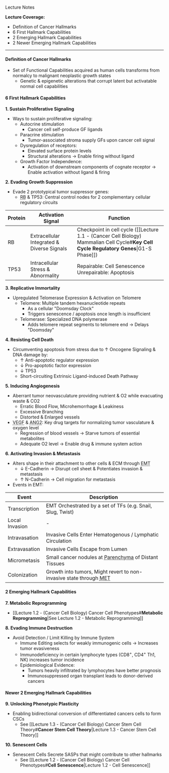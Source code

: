 Lecture Notes

**Lecture Coverage:**
- Definition of Cancer Hallmarks
- 6 First Hallmark Capabilities
- 2 Emerging Hallmark Capabilities
- 2 Newer Emerging Hallmark Capabilities

---
#### **Definition of Cancer Hallmarks**
- Set of Functional Capabilities acquired as human cells transforms from normalcy to malignant neoplastic growth states
	- Genetic & epigenetic alterations that corrupt latent but activatable normal cell capabilities


#### **6 First Hallmark Capabilities**
**1. Sustain Proliferative Signaling**
- Ways to sustain proliferative signaling:
	- Autocrine stimulation
		- Cancer cell self-produce GF ligands
	- Paracrine stimulation
		- Tumor-associated stroma supply GFs upon cancer cell signal
	- Dysregulation of receptors:
		- Elevated surface protein levels
		- Structural alterations → Enable firing without ligand
	- Growth Factor Independence: 
		- Activation of downstream components of cognate receptor → Enable activation without ligand & firing

**2. Evading Growth Suppression**
- Evade 2 prototypical tumor suppressor genes:
	- <abbr Title="Retinoblastoma-Associated">RB</abbr> & TP53: Central control nodes for 2 complementary cellular regulatory circuits

| Protein | Activation Signal                          | Function                                                                                                                                |
| ------- | ------------------------------------------ | --------------------------------------------------------------------------------------------------------------------------------------- |
| RB      | Extracellular Integrated & Diverse Signals | Checkpoint in cell cycle ([[Lecture 1.1 - (Cancer Cell Biology) Mammalian Cell Cycle#**Key Cell Cycle Regulatory Genes**\|G1-S Phase]]) |
| TP53    | Intracellular Stress & Abnormality         | Repairable: Cell Senescence<br>Unrepairable: Apoptosis                                                                                  |

**3. Replicative Immortality**
- Upregulated Telomerase Expression & Activation on Telomere
	- Telomere: Multiple tandem hexanucleotide repeats
		- As a cellular "Doomsday Clock"
		- Triggers senescence / apoptosis once length is insufficient
	- Telomerase: Specialized DNA polymerase
		- Adds telomere repeat segments to telomere end → Delays "Doomsday"

**4. Resisting Cell Death**
- Circumventing apoptosis from stress due to ↑ Oncogene Signaling & DNA damage by:
	- ↑ Anti-apoptotic regulator expression
	- ↓ Pro-apoptotic factor expression
	- ↓ TP53
	- Short-circuiting Extrinsic Ligand-induced Death Pathway

**5. Inducing Angiogenesis**
- Aberrant tumor neovasculature providing nutrient & O2 while evacuating waste & CO2
	- Erratic Blood Flow, Microhemorrhage & Leakiness
	- Excessive Branching
	- Distorted & Enlarged vessels
- <abbr Title="Vascular Endothelial Growth Factor">VEGF</abbr> & <abbr Title="Angiopoietin 2">ANG2</abbr>: Key drug targets for normalizing tumor vasculature & oxygen level
	- Regression of blood vessels → Starve tumors of essential metabolites
	- Adequate O2 level → Enable drug & immune system action

**6. Activating Invasion & Metastasis**
- Alters shape in their attachment to other cells & ECM through <abbr Title="Epithelial-Mesenchymal Transition">EMT</abbr>
	- ↓ E-Cadherin → Disrupt cell sheet & Potentiates invasion & metastasis
	- ↑ N-Cadherin → Cell migration for metastasis
- Events in EMT:

| Event          | Description                                                                                                                                                  |
| -------------- | ------------------------------------------------------------------------------------------------------------------------------------------------------------ |
| Transcription  | EMT Orchestrated by a set of TFs (e.g. Snail, Slug, Twist)                                                                                                   |
| Local Invasion | -                                                                                                                                                            |
| Intravasation  | Invasive Cells Enter Hematogenous / Lymphatic Circulation                                                                                                    |
| Extravasation  | Invasive Cells Escape from Lumen                                                                                                                             |
| Micrometasis   | Small cancer nodules at <abbr Title="Functional tissue of an organ, distinguished from Connective & Supportive tissues">Parenchyma</abbr> of Distant Tissues |
| Colonization   | Growth into tumors, Might revert to non-invasive state through <abbr Title="Mesenchymal-Epithelial Transition">MET</abbr>                                    |

#### **2 Emerging Hallmark Capabilities**
**7. Metabolic Reprogramming**
- [[Lecture 1.2 - (Cancer Cell Biology) Cancer Cell Phenotypes#**Metabolic Reprogramming**|See Lecture 1.2 - Metabolic Reprogramming]]

**8. Evading Immune Destruction**
- Avoid Detection / Limit Killing by Immune System
	- Immune Editing selects for weakly immunogenic cells → Increases tumor evasiveness
	- Immunodeficiency in certain lymphocyte types (CD8<sup>+</sup>, CD4<sup>+</sup> Th1, NK) increases tumor incidence
	- Epidemiological Evidence:
		- Tumors heavily infiltrated by lymphocytes have better prognosis
		- Immunosuppressed organ transplant leads to donor-derived cancers


#### **Newer 2 Emerging Hallmark Capabilities**
**9. Unlocking Phenotypic Plasticity**
- Enabling bidirectional conversion of differentiated cancers cells to form CSCs
	- See [[Lecture 1.3 - (Cancer Cell Biology) Cancer Stem Cell Theory#**Cancer Stem Cell Theory**|Lecture 1.3 - Cancer Stem Cell Theory]]

**10. Senescent Cells**
- Senescent Cells Secrete SASPs that might contribute to other hallmarks
	- See [[Lecture 1.2 - (Cancer Cell Biology) Cancer Cell Phenotypes#**Cell Senescence**|Lecture 1.2 - Cell Senescence]]

